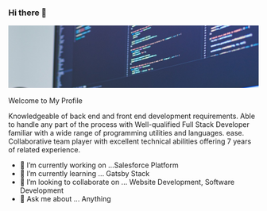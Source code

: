 ### Hi there 👋

<img src = "https://github.com/abhishekalekar/abhishekalekar/blob/main/profile-image.jpg" alt="Full Stack Developer">

Welcome to My Profile 

Knowledgeable of back end and front end development requirements. Able to handle any part of the process with Well-qualified Full Stack Developer familiar with a wide range of programming utilities and languages. ease. Collaborative team player with excellent technical abilities offering 7 years of related experience.


- 🔭 I’m currently working on ...Salesforce Platform
- 🌱 I’m currently learning ... Gatsby Stack 
- 👯 I’m looking to collaborate on ... Website Development, Software Development
- 💬 Ask me about ... Anything


